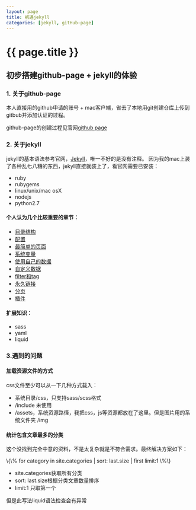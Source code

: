 ```yaml
---
layout: page
title: 初遇jekyll
categories: [jekyll, gitHub-page]
---
```


# {{ page.title }}

## 初步搭建github-page + jekyll的体验

### 1. 关于github-page

本人直接用的github申请的账号 + mac客户端，省去了本地用git创建仓库上传到gitbub并添加认证的过程。

github-page的创建过程见官网[github page](https://pages.github.com/ "GitHub Page")

### 2. 关于jekyll

jekyll的基本语法参考官网，[Jekyll](https://jekyllrb.com/docs/ "Jekyll")，唯一不好的是没有注释。
因为我的mac上装了各种乱七八糟的东西，jekyll直接就装上了，看官网需要已安装：

*   ruby
*   rubygems
*   linux/unix/mac osX
*   nodejs
*   python2.7

#### 个人认为几个比较重要的章节：

*   [目录结构](https://jekyllrb.com/docs/structure/ "structure")
*   [配置](https://jekyllrb.com/docs/configuration/ "configuration")
*   [最简单的页面](https://jekyllrb.com/docs/posts/ "posts")
*   [系统变量](https://jekyllrb.com/docs/variables/ "variables")
*   [使用自己的数据](https://jekyllrb.com/docs/collections/ "collections")
*   [自定义数据](https://jekyllrb.com/docs/datafiles/ "datafiles")
*   [filter和tag](https://jekyllrb.com/docs/templates/ "templates")
*   [永久链接](https://jekyllrb.com/docs/permalinks/ "permalinks")
*   [分页](https://jekyllrb.com/docs/pagination/ "pagination")
*   [插件](https://jekyllrb.com/docs/plugins/ "plugins")

#### 扩展知识：

*   sass
*   yaml
*   liquid

### 3.遇到的问题

#### 加载资源文件的方式

css文件至少可以从一下几种方式载入：

*   系统目录/css，只支持sass/scss格式
*   /include 未使用
*   /assets，系统资源路径，我把css，js等资源都放在了这里。但是图片用的系统文件夹 /img

#### 统计包含文章最多的分类

<p>这个没找到完全中意的资料，不是太复杂就是不符合需求。最终解决方案如下：</p>
<p>\{\% for category in site.categories | sort: last.size | first limit:1 \%\} </p>

*   site.categories获取所有分类
*   sort: last.size根据分类文章数量排序
*   limit:1 只取第一个

但是此写法liquid语法检查会有异常
